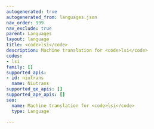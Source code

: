 ```yaml
---
autogenerated: true
autogenerated_from: languages.json
nav_order: 999
nav_exclude: true
parent: Languages
layout: language
title: <code>lsi</code>
description: Machine translation for <code>lsi</code>
codes:
- lsi
family: []
supported_apis:
- id: niutrans
  name: Niutrans
supported_qe_apis: []
supported_ape_apis: []
seo:
  name: Machine translation for <code>lsi</code>
  type: Language

---
```


